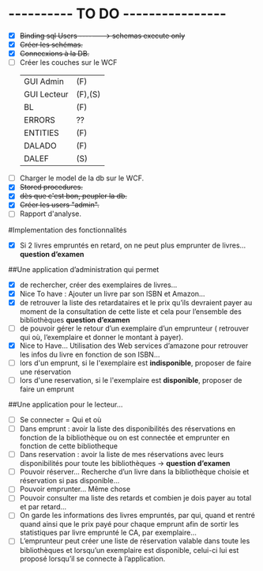 # ---------- TO DO ----------------

- [x] ~~Binding sql Users -------> schemas execute only~~
- [x] ~~Créer les schémas.~~
- [x] ~~Connecxions à la DB.~~
- [ ] Créer les couches sur le WCF
       <table>
            <tr>
                <td>GUI Admin</td>
                <td>(F)</td>
            </tr>
            <tr>
                <td>GUI Lecteur</td>
                <td>(F),(S)</td>
            </tr>
            <tr>
                <td>BL</td>
                <td>(F)</td>
            </tr>
            <tr>
                <td>ERRORS</td>
                <td>??</td>
            </tr>
            <tr>
                <td>ENTITIES</td>
                <td>(F)</td>
            </tr>
            <tr>
                <td>DALADO</td>
                <td>(F)</td>
            </tr>
            <tr>
                <td>DALEF</td>
                <td>(S)</td>
            </tr>
        </table>
- [ ] Charger le model de la db sur le WCF.
- [x] ~~Stored procedures.~~
- [x] ~~dès que c'est bon, peupler la db.~~
- [x] ~~Créer les users "admin".~~
- [ ] Rapport d'analyse.

#Implementation des fonctionnalités

- [x] Si 2 livres empruntés en retard, on ne peut plus emprunter de livres… **question d’examen** 

##Une application d’administration qui permet

- [x] de rechercher, créer des exemplaires de livres…
- [x] Nice To have : Ajouter un livre par son ISBN et Amazon…
- [x] de retrouver la liste des retardataires et le prix qu’ils devraient payer au moment de la consultation de cette liste et cela pour l’ensemble des bibliothèques **question d’examen**
- [ ] de pouvoir gérer le retour d’un exemplaire d’un emprunteur ( retrouver qui où, l’exemplaire et donner le montant à payer).
- [x] Nice to Have… Utilisation des Web services d’amazone pour retrouver les infos du livre en fonction de son ISBN… 
- [ ] lors d'un emprunt, si le l'exemplaire est **indisponible**, proposer de faire une réservation
- [ ] lors d'une reservation, si le l'exemplaire est **disponible**, proposer de faire un emprunt

##Une application pour le lecteur…

- [ ] Se connecter = Qui et où
- [ ] Dans emprunt : avoir la liste des disponibilités des réservations en fonction de la bibliothèque ou on est connectée et emprunter en fonction de cette bibliotheque
- [ ] Dans reservation : avoir la liste de mes réservations avec leurs disponibilités pour toute les bibliothèques -> **question d’examen**
- [ ] Pouvoir réserver… Recherche d’un livre dans la bibliothèque choisie et réservation si pas disponible…
- [ ] Pouvoir emprunter… Même chose
- [ ] Pouvoir consulter ma liste des retards et combien je dois payer au total et par retard…
- [ ] On garde les informations des livres empruntés, par qui, quand et rentré quand ainsi que le prix payé pour chaque emprunt afin de sortir les statistiques par livre emprunté le CA, par exemplaire…
- [ ] L’emprunteur peut créer une liste de réservation valable dans toute les bibliothèques et lorsqu’un exemplaire est disponible, celui-ci lui est proposé lorsqu’il se connecte à l’application. 

